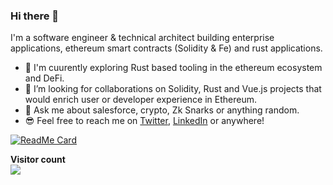 ### Hi there 👋

I'm a software engineer & technical architect building enterprise applications, ethereum smart contracts (Solidity & Fe) and rust applications.

- 🔭 I'm cuurently exploring Rust based tooling in the ethereum ecosystem and DeFi.
- 👯 I’m looking for collaborations on Solidity, Rust and Vue.js projects that would enrich user or developer experience in Ethereum.
- 💬 Ask me about salesforce, crypto, Zk Snarks or anything random.
- 😎 Feel free to reach me on [Twitter](https://twitter.com/ruud_awakening), [LinkedIn](https://linkedin.com/ruudsalymerie) or anywhere!

[![ReadMe Card](https://github-readme-stats.vercel.app/api?username=rsalyme&show_icons=true&include_all_commits=true&hide_rank=true&bg_color=30,FF5F6D,ffb88c&title_color=fff&text_color=fff&icon_color=fff)](https://github.com/anuraghazra/github-readme-stats)

<p align="left"> 
  <b>Visitor count</b><br>
  <img src="https://profile-counter.glitch.me/rsalyme/count.svg" />
</p>